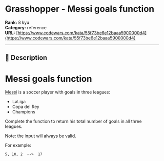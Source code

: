 # Grasshopper - Messi goals function

**Rank:** 8 kyu  
**Category:** reference  
**URL:** [https://www.codewars.com/kata/55f73be6e12baaa5900000d4](https://www.codewars.com/kata/55f73be6e12baaa5900000d4)

---

## 📝 Description

# Messi goals function

[Messi](https://en.wikipedia.org/wiki/Lionel_Messi) is a soccer player with goals in three leagues: 

- LaLiga
- Copa del Rey
- Champions

Complete the function to return his total number of goals in all three leagues.

Note: the input will always be valid.

For example:

```
5, 10, 2  -->  17
```
